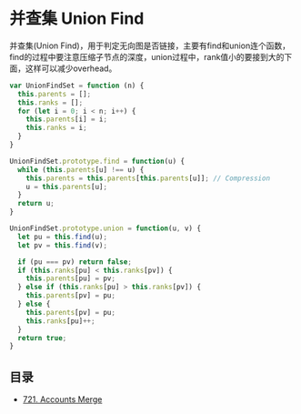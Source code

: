 # 并查集 Union Find

并查集\(Union Find\)，用于判定无向图是否链接，主要有find和union连个函数，find的过程中要注意压缩子节点的深度，union过程中，rank值小的要接到大的下面，这样可以减少overhead。

```javascript
var UnionFindSet = function (n) { 
  this.parents = [];
  this.ranks = [];
  for (let i = 0; i < n; i++) { 
    this.parents[i] = i;
    this.ranks = i;
  }
}

UnionFindSet.prototype.find = function(u) { 
  while (this.parents[u] !== u) { 
    this.parents = this.parents[this.parents[u]]; // Compression
    u = this.parents[u];
  }
  return u;
}

UnionFindSet.prototype.union = function(u, v) { 
  let pu = this.find(u);
  let pv = this.find(v);

  if (pu === pv) return false;
  if (this.ranks[pu] < this.ranks[pv]) {
    this.parents[pu] = pv;
  } else if (this.ranks[pu] > this.ranks[pv]) {
    this.parents[pv] = pu;
  } else { 
    this.parents[pv] = pu;
    this.ranks[pu]++;
  }
  return true;
}
```

## 目录

* [721. Accounts Merge](721.-accounts-merge.md)



